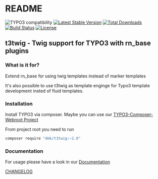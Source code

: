# README

![TYPO3 compatibility](https://img.shields.io/badge/TYPO3-7.6%20%7C%208.7%20%7C%209.5-orange?maxAge=3600&style=flat-square&logo=typo3)
[![Latest Stable Version](https://img.shields.io/packagist/v/dmk/t3twig.svg?maxAge=3600&style=flat-square&logo=composer)](https://packagist.org/packages/dmk/t3twig)
[![Total Downloads](https://img.shields.io/packagist/dt/dmk/t3twig.svg?maxAge=3600&style=flat-square)](https://packagist.org/packages/dmk/t3twig)
[![Build Status](https://img.shields.io/travis/DMKEBUSINESSGMBH/typo3-t3twig/master.svg?maxAge=3600&style=flat-square&logo=travis)](https://travis-ci.com/DMKEBUSINESSGMBH/typo3-t3twig)
[![License](https://img.shields.io/packagist/l/dmk/t3twig.svg?maxAge=3600&style=flat-square&logo=gnu)](https://packagist.org/packages/dmk/t3twig)

## t3twig - Twig support for TYPO3 with rn_base plugins
### What is it for?
Extend rn_base for using twig templates instead of marker templates

It's also possible to use t3twig as template enginge for Typo3 template development insted of fluid templates.
### Installation
Install TYPO3 via composer. Maybe you can use our [TYPO3-Composer-Webroot Project](https://github.com/DMKEBUSINESSGMBH/typo3-composer-webroot)

From project root you need to run
```bash
composer require "dmk/t3twig:~2.0"
```

### Documentation

For usage please have a look in our [Documentation](Documentation/README.md)

[CHANGELOG](CHANGELOG.md)

